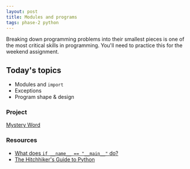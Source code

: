 ```yaml
---
layout: post
title: Modules and programs
tags: phase-2 python
---
```


Breaking down programming problems into their smallest pieces is one of the most critical skills in programming. You'll need to practice this for the weekend assignment.

## Today's topics

- Modules and `import`
- Exceptions
- Program shape & design

### Project

[Mystery Word](https://classroom.github.com/a/hVmmrX9Y)

### Resources

- [What does `if __name__ == "__main__"` do?](https://stackoverflow.com/questions/419163/what-does-if-name-main-do)
- [The Hitchhiker's Guide to Python](https://docs.python-guide.org/)
